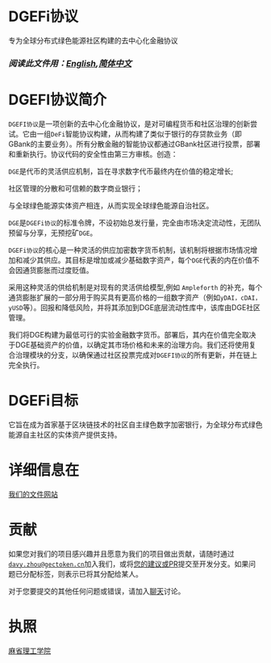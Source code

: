
# DGEFi协议
专为全球分布式绿色能源社区构建的去中心化金融协议

### <em>阅读此文件用：[English](https://github.com/GECToken-DeFi/DGEFi/blob/master/README.md),[简体中文](https://github.com/GECToken-DeFi/DGEFi/blob/master/Readme.cn.md)</em>

# DGEFI协议简介
<code>DGEFI协议</code>是一项创新的去中心化金融协议，是对可编程货币和社区治理的创新尝试。它由一组<code>DeFi</code>智能协议构建，从而构建了类似于银行的存贷款业务（即GBank的主要业务）。所有分散金融的智能协议都通过GBank社区进行投票，部署和重新执行。协议代码的安全性由第三方审核。创造：

<code>DGE</code>是代币的灵活供应机制，旨在寻求数字代币最终内在价值的稳定增长;

社区管理的分散和可信赖的数字商业银行；

与全球绿色能源实体资产相连，从而实现全球绿色能源自治社区。

<code>DGE</code>是<code>DGEFi协议</code>的标准令牌，不设初始总发行量，完全由市场决定流动性，无团队预留与分享，无预挖矿<code>DGE</code>。

<code>DGEFi协议</code>的核心是一种灵活的供应加密数字货币机制，该机制将根据市场情况增加和减少其供应。其目标是增加或减少基础数字资产，每个<code>DGE</code>代表的内在价值不会因通货膨胀而过度贬值。

采用这种灵活的供给机制是对现有的灵活供给模型,例如 <code>Ampleforth</code> 的补充，每个通货膨胀扩展的一部分用于购买具有更高价格的一组数字资产（例如<code>yDAI，cDAI，yUSD</code>等）。回报和降低风险，并将其添加到DGE底层流动性库中，该库由DGE社区管理。

我们将DGE构建为最低可行的实验金融数字货币。部署后，其内在价值完全取决于DGE基础资产的价值，以确定其市场价格和未来的治理方向。我们还将使用复合治理模块的分支，以确保通过社区投票完成对<code>DGEFI协议</code>的所有更新，并在链上完全执行。

# DGEFi目标
它旨在成为首家基于区块链技术的社区自主绿色数字加密银行，为全球分布式绿色能源自主社区的实体资产提供支持。

# 详细信息在
[我们的文件网站](https://documents.dgefi.finance)

# 贡献
如果您对我们的项目感兴趣并且愿意为我们的项目做出贡献，请随时通过<code>davy.zhou@gectoken.cn</code>加入我们，或将[您的建议或PR](https://github.com/DGEFi)提交至开发分支。如果问题已分配标签，则表示已将其分配给某人。

对于您要提交的其他任何问题或错误，请加入[聊天](https://discord.com/invite/mD7Wz3E)讨论。

# 执照
[麻省理工学院](https://github.com/GECToken-DeFi/DGEFi/blob/master/LICENSE)
